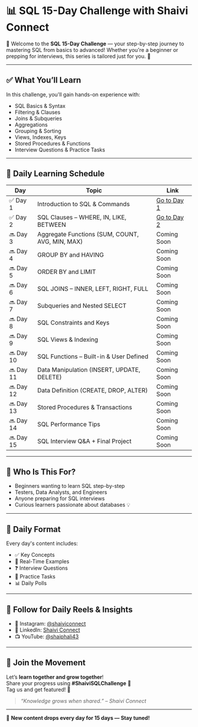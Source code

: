 # 📊 SQL 15-Day Challenge with Shaivi Connect

👋 Welcome to the **SQL 15-Day Challenge** — your step-by-step journey to mastering SQL from basics to advanced! Whether you're a beginner or prepping for interviews, this series is tailored just for you. 🚀

---

## ✅ What You’ll Learn

In this challenge, you'll gain hands-on experience with:

- SQL Basics & Syntax
- Filtering & Clauses
- Joins & Subqueries
- Aggregations
- Grouping & Sorting
- Views, Indexes, Keys
- Stored Procedures & Functions
- Interview Questions & Practice Tasks

---

## 📅 Daily Learning Schedule

| Day | Topic | Link |
|-----|-------|------|
| ✅ Day 1 | Introduction to SQL & Commands | [Go to Day 1](https://github.com/Shaiphali123/sql-15-day-challenge/blob/main/Day1_Intro_SQL.md) |
| ✅ Day 2 | SQL Clauses – WHERE, IN, LIKE, BETWEEN | [Go to Day 2](https://github.com/Shaiphali123/sql-15-day-challenge/blob/main/day2.md) |
| 🔜 Day 3 | Aggregate Functions (SUM, COUNT, AVG, MIN, MAX) | Coming Soon |
| 🔜 Day 4 | GROUP BY and HAVING | Coming Soon |
| 🔜 Day 5 | ORDER BY and LIMIT | Coming Soon |
| 🔜 Day 6 | SQL JOINS – INNER, LEFT, RIGHT, FULL | Coming Soon |
| 🔜 Day 7 | Subqueries and Nested SELECT | Coming Soon |
| 🔜 Day 8 | SQL Constraints and Keys | Coming Soon |
| 🔜 Day 9 | SQL Views & Indexing | Coming Soon |
| 🔜 Day 10 | SQL Functions – Built-in & User Defined | Coming Soon |
| 🔜 Day 11 | Data Manipulation (INSERT, UPDATE, DELETE) | Coming Soon |
| 🔜 Day 12 | Data Definition (CREATE, DROP, ALTER) | Coming Soon |
| 🔜 Day 13 | Stored Procedures & Transactions | Coming Soon |
| 🔜 Day 14 | SQL Performance Tips | Coming Soon |
| 🔜 Day 15 | SQL Interview Q&A + Final Project | Coming Soon |

---

## 📌 Who Is This For?

- Beginners wanting to learn SQL step-by-step
- Testers, Data Analysts, and Engineers
- Anyone preparing for SQL interviews
- Curious learners passionate about databases 💡

---

## 🧠 Daily Format

Every day's content includes:

- ✅ Key Concepts
- 🎯 Real-Time Examples
- ❓ Interview Questions
- 🧪 Practice Tasks
- 📊 Daily Polls

---

## 🎥 Follow for Daily Reels & Insights

- 📸 Instagram: [@shaiviconnect](https://www.instagram.com/shaiviconnect/)
- 💼 LinkedIn: [Shaivi Connect](https://www.linkedin.com/company/107863493/)
- 📺 YouTube: [@shaiphali43](https://www.youtube.com/@shaiphali43)

---

## 🤝 Join the Movement

Let’s **learn together and grow together**!  
Share your progress using **#ShaiviSQLChallenge** 💪  
Tag us and get featured! 📣

> *“Knowledge grows when shared.” – Shaivi Connect*

---

📢 **New content drops every day for 15 days — Stay tuned!**

```
